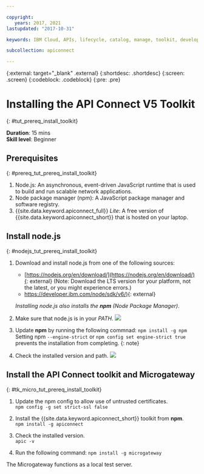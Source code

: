 ```yaml
---

copyright:
   years: 2017, 2021
lastupdated: "2017-10-31"

keywords: IBM Cloud, APIs, lifecycle, catalog, manage, toolkit, develop, dev portal, tutorials, API Connect V5

subcollection: apiconnect

---
```


{:external: target="_blank" .external}
{:shortdesc: .shortdesc}
{:screen: .screen}
{:codeblock: .codeblock}
{:pre: .pre}

# Installing the API Connect V5 Toolkit
{: #tut_prereq_install_toolkit}

**Duration**: 15 mins  
**Skill level**: Beginner  

## Prerequisites
{: #prereq_tut_prereq_install_toolkit}

1. Node.js: An asynchronous, event-driven JavaScript runtime that is used to build and run scalable network applications.
2. Node package manager (npm): A JavaScript package manager and software registry.
3. {{site.data.keyword.apiconnect_full}} _Lite_: A free version of {{site.data.keyword.apiconnect_short}} that is hosted on your laptop.


## Install node.js
{: #nodejs_tut_prereq_install_toolkit}

1. Download and install node.js from one of the following sources:
   * [https://nodejs.org/en/download/](https://nodejs.org/en/download/){: external} (Note: Download the LTS version for your platform, not the latest, or you might experience errors.)
   * [https://developer.ibm.com/node/sdk/v6/)](https://developer.ibm.com/node/sdk/v6/){: external}  

    _Installing node.js also installs the **npm** (Node Package Manager)_.

2.  Make sure that node.js is in your _PATH_.
    ![](images/verify-path.png)  

3. Update **npm** by running the following commnad: `npm install -g npm` 
   Setting npm `--engine-strict` or `npm config set engine-strict true` prevents the installation from completing.
   {: note}

4. Check the installed version and path.
   ![](images/screenshot_install_apic-1.png)  



## Install the API Connect toolkit and Microgateway
{: #tk_micro_tut_prereq_install_toolkit}

1. Update the npm config to allow use of untrusted certificates.  
   `npm config -g set strict-ssl false`  

2. Install the {{site.data.keyword.apiconnect_short}} toolkit from **npm**.  
    `npm install -g apiconnect`

3. Check the installed version.  
    `apic -v`

4. Run the following command: `npm install -g microgateway`

The Microgateway functions as a local test server.
